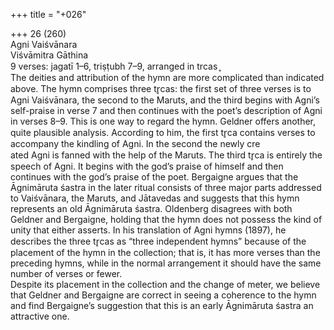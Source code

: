 +++
title = "+026"

+++
26 (260)  
Agni Vaiśvānara  
Viśvāmitra Gāthina  
9 verses: jagatī 1–6, triṣṭubh 7–9, arranged in trcas ̥  
The deities and attribution of the hymn are more complicated than indicated above.  The hymn comprises three tr̥cas: the first set of three verses is to Agni Vaiśvānara, the  second to the Maruts, and the third begins with Agni’s self-praise in verse 7 and then  continues with the poet’s description of Agni in verses 8–9. This is one way to regard  the hymn. Geldner offers another, quite plausible analysis. According to him, the first  tr̥ca contains verses to accompany the kindling of Agni. In the second the newly cre  
ated Agni is fanned with the help of the Maruts. The third tr̥ca is entirely the speech  of Agni. It begins with the god’s praise of himself and then continues with the god’s  praise of the poet. Bergaigne argues that the Āgnimāruta śastra in the later ritual  consists of three major parts addressed to Vaiśvānara, the Maruts, and Jātavedas and  suggests that this hymn represents an old Āgnimāruta śastra. Oldenberg disagrees  with both Geldner and Bergaigne, holding that the hymn does not possess the kind  of unity that either asserts. In his translation of Agni hymns (1897), he describes the  three tr̥cas as “three independent hymns” because of the placement of the hymn in the  collection; that is, it has more verses than the preceding hymns, while in the normal  arrangement it should have the same number of verses or fewer.  
Despite its placement in the collection and the change of meter, we believe that  Geldner and Bergaigne are correct in seeing a coherence to the hymn and find  Bergaigne’s suggestion that this is an early Āgnimāruta śastra an attractive one.  